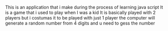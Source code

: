 This is an application that i make during the process of learning java script
It is a game that i used to play when I was a kid
It is basically played with 2 players but i costumas it to be played with just 1 player 
the computer will generate a random number from 4 digits and u need to gess the number
